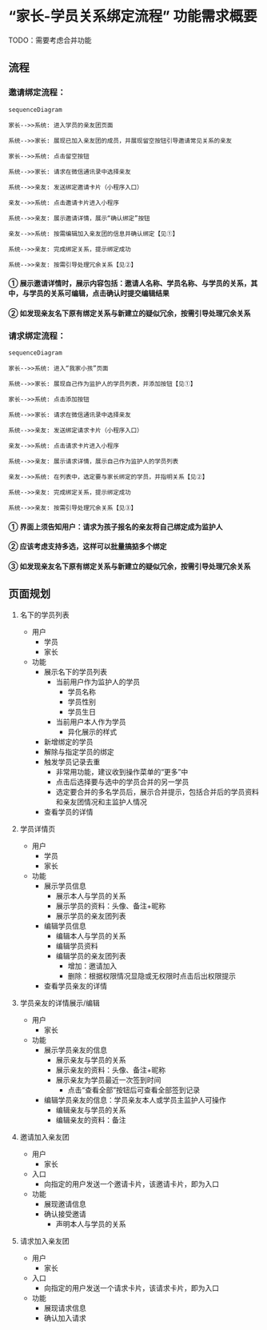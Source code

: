 # “家长-学员关系绑定流程” 功能需求概要

TODO：需要考虑合并功能

## 流程

### 邀请绑定流程：

```mermaid
sequenceDiagram

家长-->>系统: 进入学员的亲友团页面

系统-->>家长: 展现已加入亲友团的成员，并展现留空按钮引导邀请常见关系的亲友

家长-->>系统: 点击留空按钮

系统-->>家长: 请求在微信通讯录中选择亲友

系统-->>亲友: 发送绑定邀请卡片（小程序入口）

亲友-->>系统: 点击邀请卡片进入小程序

系统-->>亲友: 展示邀请详情，展示“确认绑定”按钮

亲友-->>系统: 按需编辑加入亲友团的信息并确认绑定【见①】

系统-->>亲友: 完成绑定关系，提示绑定成功

系统-->>亲友: 按需引导处理冗余关系【见②】

```

#### ① 展示邀请详情时，展示内容包括：邀请人名称、学员名称、与学员的关系，其中，与学员的关系可编辑，点击确认时提交编辑结果

#### ② 如发现亲友名下原有绑定关系与新建立的疑似冗余，按需引导处理冗余关系

### 请求绑定流程：

```mermaid
sequenceDiagram

家长-->>系统: 进入“我家小孩”页面

系统-->>家长: 展现自己作为监护人的学员列表，并添加按钮【见①】

家长-->>系统: 点击添加按钮

系统-->>家长: 请求在微信通讯录中选择亲友

系统-->>亲友: 发送绑定请求卡片（小程序入口）

亲友-->>系统: 点击请求卡片进入小程序

系统-->>亲友: 展示请求详情，展示自己作为监护人的学员列表

亲友-->>系统: 在列表中，选定要与家长绑定的学员，并指明关系【见②】

系统-->>亲友: 完成绑定关系，提示绑定成功

系统-->>亲友: 按需引导处理冗余关系【见③】

```

#### ① 界面上须告知用户：请求为孩子报名的亲友将自己绑定成为监护人

#### ② 应该考虑支持多选，这样可以批量搞掂多个绑定

#### ③ 如发现亲友名下原有绑定关系与新建立的疑似冗余，按需引导处理冗余关系

## 页面规划

1. 名下的学员列表
	* 用户
		* 学员
		* 家长
	* 功能
		* 展示名下的学员列表
			* 当前用户作为监护人的学员
				* 学员名称
				* 学员性别
				* 学员生日
			* 当前用户本人作为学员
				* 异化展示的样式
		* 新增绑定的学员
		* 解除与指定学员的绑定
		* 触发学员记录去重
			* 非常用功能，建议收到操作菜单的“更多”中
			* 点击后选择要与选中的学员合并的另一学员
			* 选定要合并的多名学员后，展示合并提示，包括合并后的学员资料和亲友团情况和主监护人情况
		* 查看学员的详情

2. 学员详情页
	* 用户
		* 学员
		* 家长
	* 功能
		* 展示学员信息
			* 展示本人与学员的关系
			* 展示学员的资料：头像、备注+昵称
			* 展示学员的亲友团列表
		* 编辑学员信息
			* 编辑本人与学员的关系
			* 编辑学员资料
			* 编辑学员的亲友团列表
				* 增加：邀请加入
				* 删除：根据权限情况显隐或无权限时点击后出权限提示
		* 查看学员亲友的详情

3. 学员亲友的详情展示/编辑
	* 用户
		* 家长
	* 功能
		* 展示学员亲友的信息
			* 展示亲友与学员的关系
			* 展示亲友的资料：头像、备注+昵称
			* 展示亲友为学员最近一次签到时间
				* 点击“查看全部”按钮后可查看全部签到记录
		* 编辑学员亲友的信息：学员亲友本人或学员主监护人可操作
			* 编辑亲友与学员的关系
			* 编辑亲友的资料：备注

4. 邀请加入亲友团
	* 用户
		* 家长
	* 入口
		* 向指定的用户发送一个邀请卡片，该邀请卡片，即为入口
	* 功能
		* 展现邀请信息
		* 确认接受邀请
			* 声明本人与学员的关系

5. 请求加入亲友团
	* 用户
		* 家长
	* 入口
		* 向指定的用户发送一个请求卡片，该请求卡片，即为入口
	* 功能
		* 展现请求信息
		* 确认加入请求
<!--stackedit_data:
eyJoaXN0b3J5IjpbMTk2OTAwMTU0OCwtNDMxMDc4MDQwLC0xNT
Q2NzEzMDAxLC0xOTkxNDgxODk5LDIwMTAxMDQ5MzcsOTEyNTUy
MzI0LC0zMjkxMjE0NjcsLTExODQyMzM0MTEsLTE2MTQyNjQ4Nz
MsMTExNTg1NjgwNSwtMTEwODAzNDU1NSwtMTQ0Mzg3MDE3Mywt
MTE2MDQ0MzQ5MSw5MDMxNDc3NywtMTc3MTE1OTk3MiwxODAyNT
I4ODA0LC0xOTY3MTE2MjksLTgxNTEwNDYsLTM1OTA4MTYzLC0x
NDI3NDUxMTEyXX0=
-->